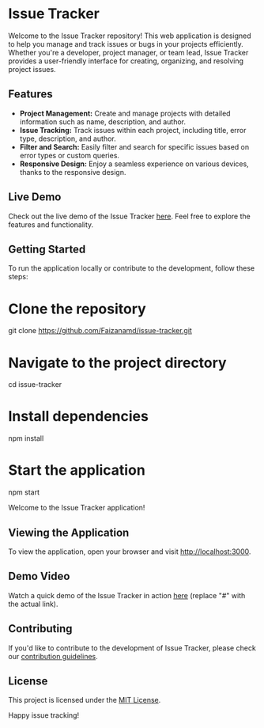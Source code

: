 
# Issue Tracker

Welcome to the Issue Tracker repository! This web application is designed to help you manage and track issues or bugs in your projects efficiently. Whether you're a developer, project manager, or team lead, Issue Tracker provides a user-friendly interface for creating, organizing, and resolving project issues.

## Features

- **Project Management:** Create and manage projects with detailed information such as name, description, and author.
- **Issue Tracking:** Track issues within each project, including title, error type, description, and author.
- **Filter and Search:** Easily filter and search for specific issues based on error types or custom queries.
- **Responsive Design:** Enjoy a seamless experience on various devices, thanks to the responsive design.

## Live Demo

Check out the live demo of the Issue Tracker [here](https://issue-tracker-2pdx.onrender.com/). Feel free to explore the features and functionality.

## Getting Started

To run the application locally or contribute to the development, follow these steps:


# Clone the repository
git clone https://github.com/Faizanamd/issue-tracker.git

# Navigate to the project directory
cd issue-tracker

# Install dependencies
npm install

# Start the application
npm start


Welcome to the Issue Tracker application!

## Viewing the Application

To view the application, open your browser and visit [http://localhost:3000](http://localhost:3000).

## Demo Video

Watch a quick demo of the Issue Tracker in action [here](#) (replace "#" with the actual link).

## Contributing

If you'd like to contribute to the development of Issue Tracker, please check our [contribution guidelines](CONTRIBUTING.md).

## License

This project is licensed under the [MIT License](LICENSE).

Happy issue tracking!
```bash
